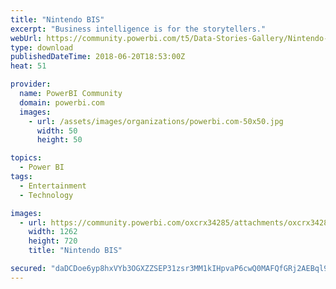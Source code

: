 ```yaml
---
title: "Nintendo BIS"
excerpt: "Business intelligence is for the storytellers."
webUrl: https://community.powerbi.com/t5/Data-Stories-Gallery/Nintendo-BIS/m-p/444632
type: download
publishedDateTime: 2018-06-20T18:53:00Z
heat: 51

provider:
  name: PowerBI Community
  domain: powerbi.com
  images:
    - url: /assets/images/organizations/powerbi.com-50x50.jpg
      width: 50
      height: 50

topics:
  - Power BI
tags:
  - Entertainment
  - Technology

images:
  - url: https://community.powerbi.com/oxcrx34285/attachments/oxcrx34285/DataStoriesGallery/2026/1/Nintendo%20BIS.png
    width: 1262
    height: 720
    title: "Nintendo BIS"

secured: "daDCDoe6yp8hxVYb3OGXZZSEP31zsr3MM1kIHpvaP6cwQ0MAFQfGRj2AEBql90+j9B3sY66Q1gFzfsjMYs4e5U+b+sOXOVFUwaTNWR+L+7mQpgcfBrJ8+jx7CKYpIL3Tr1+jHyIFi6X5YS4mNuMyT4xJ5BUBdI+e7eIHAHTKMhrETKvsMtkD83LUnCGuYUmJnsPJyPY9VAO+/3CIwn2o2ZUsXiSvEd7oHtgpJoNvkdhnLPPg+kbd2OXFrI25lQH0qk+K+9FVfd06UnKxTEfrx3Q5V2p2Z2LXhNf5kAuj+0GuYZLSXynWpUnbBA8qNaGH7Domu/32N99jdkVm+4ncqTof+s4R+OlAND9MvylMCE0Gl5H+s+OIzJWduHKYL1W7;QZiGwT4PLV1z1FuWKH3k1Q=="
---
```


